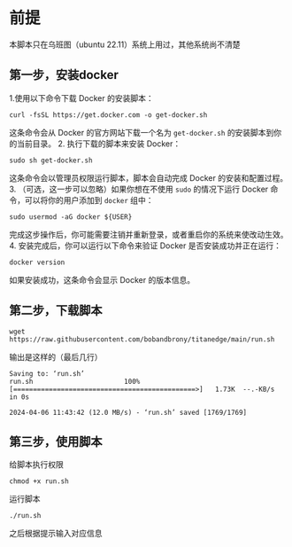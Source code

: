 # 前提

本脚本只在乌班图（ubuntu 22.11）系统上用过，其他系统尚不清楚

## 第一步，安装docker

1.使用以下命令下载 Docker 的安装脚本：

```
curl -fsSL https://get.docker.com -o get-docker.sh
```

这条命令会从 Docker 的官方网站下载一个名为 `get-docker.sh` 的安装脚本到你的当前目录。
2. 执行下载的脚本来安装 Docker：

```
sudo sh get-docker.sh
```

这条命令会以管理员权限运行脚本，脚本会自动完成 Docker 的安装和配置过程。
3. （可选，这一步可以忽略）如果你想在不使用 `sudo` 的情况下运行 Docker 命令，可以将你的用户添加到 `docker` 组中：

```
sudo usermod -aG docker ${USER}
```

完成这步操作后，你可能需要注销并重新登录，或者重启你的系统来使改动生效。
4. 安装完成后，你可以运行以下命令来验证 Docker 是否安装成功并正在运行：

```
docker version
```

如果安装成功，这条命令会显示 Docker 的版本信息。

## 第二步，下载脚本

```
wget https://raw.githubusercontent.com/bobandbrony/titanedge/main/run.sh
```

输出是这样的（最后几行）

```
Saving to: ‘run.sh’
run.sh                       100%[==============================================>]   1.73K  --.-KB/s    in 0s

2024-04-06 11:43:42 (12.0 MB/s) - ‘run.sh’ saved [1769/1769]
```

## 第三步，使用脚本

给脚本执行权限

```
chmod +x run.sh
```

运行脚本

```
./run.sh
```

之后根据提示输入对应信息
